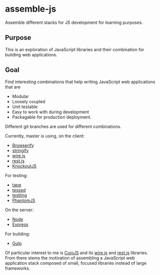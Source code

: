# assemble-js
Assemble different stacks for JS development for learning purposes.

## Purpose

This is an exploration of JavaScript libraries and their combination for building web applications.

## Goal

Find interesting combinations that help writing JavaScript web applications that are

* Modular
* Loosely coupled
* Unit testable
* Easy to work with during development
* Packagable for production deployment.

Different git branches are used for different combinations.

Currently, master is using, on the client:

* [Browserify](http://browserify.org)
* [stringify](http://johnpostlethwait.github.io/stringify)
* [wire.js](https://github.com/cujojs/wire)
* [rest.js](https://github.com/cujojs/rest)
* [KnockoutJS](http://knockoutjs.com)

For testing:

* [tape](https://github.com/substack/tape)
* [tessed](https://github.com/scottcorgan/tessed)
* [testling](https://ci.testling.com/guide/tape)
* [PhantomJS](http://phantomjs.org)

On the server:

* [Node](https://nodejs.org)
* [Express](http://expressjs.com)

For building:

* [Gulp](http://gulpjs.com)

Of particular interest to me is [CujoJS](http://cujojs.com) and its [wire.js](https://github.com/cujojs/wire) and [rest.js](https://github.com/cujojs/rest) libraries. From there stems the motivation of assembling a JavaScript web application stack composed of small, focused libraries instead of large frameworks.

